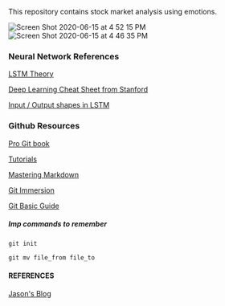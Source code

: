 This repository contains stock market analysis using emotions.

![Screen Shot 2020-06-15 at 4 52 15 PM](https://user-images.githubusercontent.com/39693183/84652940-18560800-af2a-11ea-8417-398e317cdb3c.png)
![Screen Shot 2020-06-15 at 4 46 35 PM](https://user-images.githubusercontent.com/39693183/84652946-1b50f880-af2a-11ea-9b63-2daf12fce4e6.png)

### **Neural Network References**
[LSTM Theory](https://colah.github.io/posts/2015-08-Understanding-LSTMs/)

[Deep Learning Cheat Sheet from Stanford](https://stanford.edu/~shervine/teaching/cs-230/cheatsheet-recurrent-neural-networks)

[Input / Output shapes in LSTM](https://medium.com/@shivajbd/understanding-input-and-output-shape-in-lstm-keras-c501ee95c65e)

### **Github Resources**
[Pro Git book](https://git-scm.com/book/en/v2)

[Tutorials](https://www.atlassian.com/git/tutorials/setting-up-a-repository)

[Mastering Markdown](https://guides.github.com/features/mastering-markdown/)

[Git Immersion](https://gitimmersion.com/index.html)

[Git Basic Guide](http://rogerdudler.github.io/git-guide/)

##### Imp commands to remember
```C
git init
```

```
git mv file_from file_to
```

#### REFERENCES
[Jason's Blog](https://machinelearningmastery.com/how-to-develop-lstm-models-for-multi-step-time-series-forecasting-of-household-power-consumption/)
